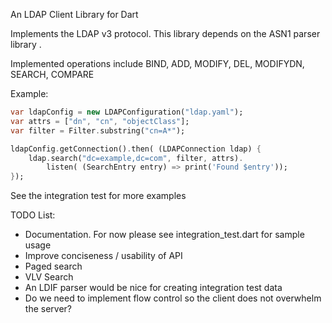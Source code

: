 An LDAP Client Library for Dart

Implements the LDAP v3 protocol. This library depends on the ASN1 parser library .


Implemented operations include BIND, ADD, MODIFY, DEL, MODIFYDN, SEARCH, COMPARE

Example:
```dart
var ldapConfig = new LDAPConfiguration("ldap.yaml");
var attrs = ["dn", "cn", "objectClass"];
var filter = Filter.substring("cn=A*");

ldapConfig.getConnection().then( (LDAPConnection ldap) {
	ldap.search("dc=example,dc=com", filter, attrs).
		listen( (SearchEntry entry) => print('Found $entry'));
});
```

See the integration test for more examples

TODO List:

* Documentation. For now please see integration_test.dart for sample usage
* Improve conciseness / usability of API
* Paged search
* VLV Search
* An LDIF parser would be nice for creating integration test data
* Do we need to implement flow control so the client does not overwhelm
 the server?



